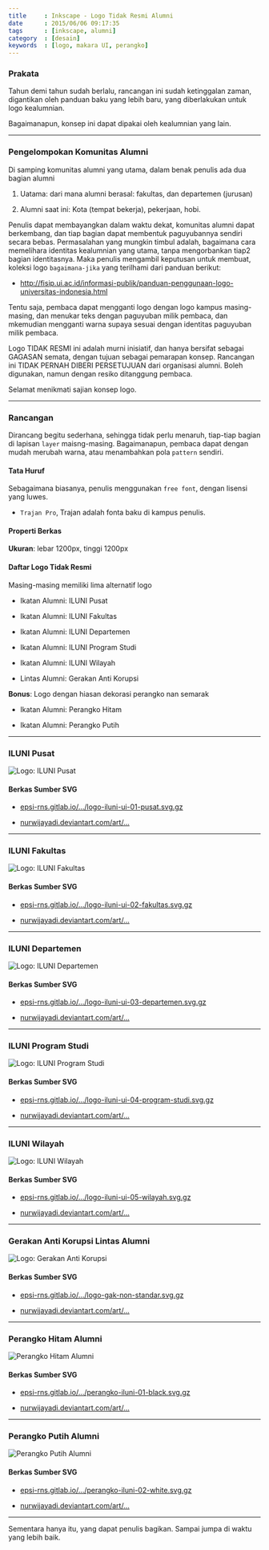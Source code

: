 ```yaml
---
title     : Inkscape - Logo Tidak Resmi Alumni
date      : 2015/06/06 09:17:35
tags      : [inkscape, alumni]
category  : [desain]
keywords  : [logo, makara UI, perangko]
---
```


### Prakata

Tahun demi tahun sudah berlalu,
rancangan ini sudah ketinggalan zaman,
digantikan oleh panduan baku yang lebih baru,
yang diberlakukan untuk logo kealumnian.

Bagaimanapun, konsep ini dapat dipakai oleh kealumnian yang lain.

-- -- --

### Pengelompokan Komunitas Alumni

Di samping komunitas alumni yang utama,
dalam benak penulis ada dua bagian alumni

1. Uatama: dari mana alumni berasal: fakultas, dan departemen (jurusan)

2. Alumni saat ini: Kota (tempat bekerja), pekerjaan, hobi.

Penulis dapat membayangkan dalam waktu dekat,
komunitas alumni dapat berkembang,
dan tiap bagian dapat membentuk paguyubannya sendiri secara bebas.
Permasalahan yang mungkin timbul adalah,
bagaimana cara memelihara identitas kealumnian yang utama,
tanpa mengorbankan tiap2 bagian identitasnya.
Maka penulis mengambil keputusan untuk membuat,
koleksi logo `bagaimana-jika` yang terilhami dari panduan berikut:

* <http://fisip.ui.ac.id/informasi-publik/panduan-penggunaan-logo-universitas-indonesia.html>

Tentu saja, pembaca dapat mengganti logo dengan logo kampus masing-masing,
dan menukar teks dengan paguyuban milik pembaca,
dan mkemudian mengganti warna supaya sesuai dengan identitas paguyuban milik pembaca.

Logo TIDAK RESMI ini adalah murni inisiatif,
dan hanya bersifat sebagai GAGASAN semata,
dengan tujuan sebagai pemarapan konsep.
Rancangan ini TIDAK PERNAH DIBERI PERSETUJUAN dari organisasi alumni.
Boleh digunakan, namun dengan resiko ditanggung pembaca.

Selamat menikmati sajian konsep logo.

-- -- --

### Rancangan

Dirancang begitu sederhana, sehingga tidak perlu menaruh,
tiap-tiap bagian di lapisan `layer` maisng-masing.
Bagaimanapun, pembaca dapat dengan mudah merubah warna,
atau menambahkan pola `pattern` sendiri.

#### Tata Huruf

Sebagaimana biasanya, penulis menggunakan `free font`,
dengan lisensi yang luwes.

* `Trajan Pro`, Trajan adalah fonta baku di kampus penulis.

#### Properti Berkas

**Ukuran**: lebar 1200px, tinggi 1200px

#### Daftar Logo Tidak Resmi

Masing-masing memiliki lima alternatif logo

* Ikatan Alumni: ILUNI Pusat

* Ikatan Alumni: ILUNI Fakultas

* Ikatan Alumni: ILUNI Departemen

* Ikatan Alumni: ILUNI Program Studi

* Ikatan Alumni: ILUNI Wilayah

* Lintas Alumni: Gerakan Anti Korupsi

**Bonus**: Logo dengan hiasan dekorasi perangko nan semarak

* Ikatan Alumni: Perangko Hitam

* Ikatan Alumni: Perangko Putih

-- -- --

### ILUNI Pusat

![Logo: ILUNI Pusat][image-pusat]

#### Berkas Sumber SVG

* [epsi-rns.gitlab.io/.../logo-iluni-ui-01-pusat.svg.gz][dotfiles-pusat]


* [nurwijayadi.deviantart.com/art/...][deviant-pusat]

-- -- --

### ILUNI Fakultas

![Logo: ILUNI Fakultas][image-fakultas]

#### Berkas Sumber SVG

* [epsi-rns.gitlab.io/.../logo-iluni-ui-02-fakultas.svg.gz][dotfiles-fakultas]

* [nurwijayadi.deviantart.com/art/...][deviant-fakultas]

-- -- --

### ILUNI Departemen

![Logo: ILUNI Departemen][image-departemen]

#### Berkas Sumber SVG

* [epsi-rns.gitlab.io/.../logo-iluni-ui-03-departemen.svg.gz][dotfiles-departemen]

* [nurwijayadi.deviantart.com/art/...][deviant-departemen]

-- -- --

### ILUNI Program Studi

![Logo: ILUNI Program Studi][image-prodi]

#### Berkas Sumber SVG

* [epsi-rns.gitlab.io/.../logo-iluni-ui-04-program-studi.svg.gz][dotfiles-prodi]

* [nurwijayadi.deviantart.com/art/...][deviant-prodi]

-- -- --

### ILUNI Wilayah

![Logo: ILUNI Wilayah][image-wilayah]

#### Berkas Sumber SVG

* [epsi-rns.gitlab.io/.../logo-iluni-ui-05-wilayah.svg.gz][dotfiles-wilayah]

* [nurwijayadi.deviantart.com/art/...][deviant-wilayah]

-- -- --

### Gerakan Anti Korupsi Lintas Alumni

![Logo: Gerakan Anti Korupsi][image-gak]

#### Berkas Sumber SVG

* [epsi-rns.gitlab.io/.../logo-gak-non-standar.svg.gz][dotfiles-gak]

* [nurwijayadi.deviantart.com/art/...][deviant-gak]

-- -- --

### Perangko Hitam Alumni

![Perangko Hitam Alumni][image-hitam]

#### Berkas Sumber SVG

* [epsi-rns.gitlab.io/.../perangko-iluni-01-black.svg.gz][dotfiles-hitam]

* [nurwijayadi.deviantart.com/art/...][deviant-hitam]

-- -- --

### Perangko Putih Alumni

![Perangko Putih Alumni][image-putih]

#### Berkas Sumber SVG

* [epsi-rns.gitlab.io/.../perangko-iluni-02-white.svg.gz][dotfiles-putih]

* [nurwijayadi.deviantart.com/art/...][deviant-putih]

-- -- --

Sementara hanya itu, yang dapat penulis bagikan.
Sampai jumpa di waktu yang lebih baik.

[//]: <> ( -- -- -- links below -- -- -- )

[image-pusat]:          /posts/desain/2015/06-alumni/logo-iluni-ui-01-pusat.png
[dotfiles-pusat]:       /posts/desain/2015/06-alumni/logo-iluni-ui-01-pusat.svg.gz
[deviant-pusat]:        http://nurwijayadi.deviantart.com/art/Logo-Tidak-Resmi-ILUNI-UI-Pusat-645731603

[image-fakultas]:       /posts/desain/2015/06-alumni/logo-iluni-ui-02-fakultas.png
[dotfiles-fakultas]:    /posts/desain/2015/06-alumni/logo-iluni-ui-02-fakultas.svg.gz
[deviant-fakultas]:     http://nurwijayadi.deviantart.com/art/Logo-Tidak-Resmi-ILUNI-UI-Fakultas-645732109

[image-departemen]:     /posts/desain/2015/06-alumni/logo-iluni-ui-03-departemen.png
[dotfiles-departemen]:  /posts/desain/2015/06-alumni/logo-iluni-ui-03-departemen.svg.gz
[deviant-departemen]:   http://nurwijayadi.deviantart.com/art/Logo-Tidak-Resmi-ILUNI-UI-Departemen-645732777

[image-prodi]:          /posts/desain/2015/06-alumni/logo-iluni-ui-04-program-studi.png
[dotfiles-prodi]:       /posts/desain/2015/06-alumni/logo-iluni-ui-04-program-studi.svg.gz
[deviant-prodi]:        http://nurwijayadi.deviantart.com/art/Logo-Tidak-Resmi-ILUNI-UI-Program-Studi-645733132

[image-wilayah]:        /posts/desain/2015/06-alumni/logo-iluni-ui-05-wilayah.png
[dotfiles-wilayah]:     /posts/desain/2015/06-alumni/logo-iluni-ui-05-wilayah.svg.gz
[deviant-wilayah]:      http://nurwijayadi.deviantart.com/art/Logo-Tidak-Resmi-ILUNI-UI-Wilayah-645733463

[image-gak]:            /posts/desain/2015/06-alumni/logo-gak-non-standar.png
[dotfiles-gak]:         /posts/desain/2015/06-alumni/logo-gak-non-standar.svg.gz
[deviant-gak]:          http://nurwijayadi.deviantart.com/art/Logo-Tidak-Resmi-Gerakan-Anti-Korupsi-645730967

[image-hitam]:          /posts/desain/2015/06-alumni/perangko-iluni-01-black.png
[dotfiles-hitam]:       /posts/desain/2015/06-alumni/perangko-iluni-01-black.svg.gz
[deviant-hitam]:        http://nurwijayadi.deviantart.com/art/Logo-Tidak-Resmi-ILUNI-UI-Perangko-Hitam-645733907

[image-putih]:          /posts/desain/2015/06-alumni/perangko-iluni-02-white.png
[dotfiles-putih]:       /posts/desain/2015/06-alumni/perangko-iluni-02-white.svg.gz
[deviant-putih]:        http://nurwijayadi.deviantart.com/art/Logo-Tidak-Resmi-ILUNI-UI-Perangko-Putih-645734315

